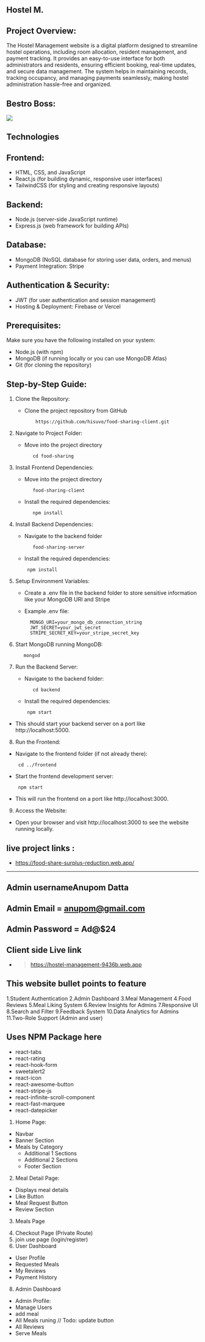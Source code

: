 ## Hostel M.
## Project Overview:
The Hostel Management website is a digital platform designed to streamline hostel operations, including room allocation, resident management, and payment tracking. It provides an easy-to-use interface for both administrators and residents, ensuring efficient booking, real-time updates, and secure data management. The system helps in maintaining records, tracking occupancy, and managing payments seamlessly, making hostel administration hassle-free and organized.

## Bestro Boss:
<div>
  <img src="https://i.ibb.co.com/Xf0SCbWr/hostel-management.png"/>
</div>

##  Technologies
## Frontend:
- HTML, CSS, and JavaScript
- React.js (for building dynamic, responsive user interfaces)
- TailwindCSS (for styling and creating responsive layouts)
  
## Backend:
- Node.js (server-side JavaScript runtime)
- Express.js (web framework for building APIs)
  
## Database:
- MongoDB (NoSQL database for storing user data, orders, and menus)
- Payment Integration: Stripe 

## Authentication & Security:
- JWT (for user authentication and session management)
- Hosting & Deployment: Firebase or Vercel 

## Prerequisites:

Make sure you have the following installed on your system:
- Node.js (with npm)
- MongoDB (if running locally or you can use MongoDB Atlas)
- Git (for cloning the repository)

## Step-by-Step Guide:
1. Clone the Repository:
   - Clone the project repository from GitHub
     
             https://github.com/hisuvo/food-sharing-client.git
     
2. Navigate to Project Folder:
   - Move into the project directory
     
            cd food-sharing

3. Install Frontend Dependencies:
   - Move into the project directory
     
            food-sharing-client

   - Install the required dependencies:
 
            npm install

4. Install Backend Dependencies:
   - Navigate to the backend folder
     
            food-sharing-server

   - Install the required dependencies:
 
          npm install
5. Setup Environment Variables:
   - Create a .env file in the backend folder to store sensitive information like your MongoDB URI and Stripe
   - Example .env file:
     
           MONGO_URI=your_mongo_db_connection_string
           JWT_SECRET=your_jwt_secret
           STRIPE_SECRET_KEY=your_stripe_secret_key
     
6. Start MongoDB
    running MongoDB:
 
          mongod
   
8. Run the Backend Server:
   - Navigate to the backend folder:
     
            cd backend

   - Install the required dependencies:
 
          npm start
  - This should start your backend server on a port like http://localhost:5000.

8. Run the Frontend:
 - Navigate to the frontend folder (if not already there):
   
        cd ../frontend
   
 - Start the frontend development server:

        npm start
   
 - This will run the frontend on a port like http://localhost:3000.
 
9. Access the Website:
-  Open your browser and visit http://localhost:3000 to see the website running locally.
   
## live project links :
 - https://food-share-surplus-reduction.web.app/


-----------------------------

## Admin usernameAnupom Datta

## Admin Email = anupom@gmail.com

## Admin Password = Ad@$24

## Client side Live link

- > https://hostel-management-9436b.web.app


## This website bullet points to feature

1.Student Authentication
2.Admin Dashboard
3.Meal Management
4.Food Reviews
5.Meal Liking System
6.Review Insights for Admins
7.Responsive UI
8.Search and Filter
9.Feedback System
10.Data Analytics for Admins
11.Two-Role Support (Admin and user)

## Uses NPM Package here

- react-tabs
- react-rating
- react-hook-form
- sweetalert2
- react-icon
- react-awesome-button
- react-stripe-js
- react-infinite-scroll-component
- react-fast-marquee
- react-datepicker

<!-- Done Page  -->

1. Home Page:

- Navbar
- Banner Section
- Meals by Category
  - Additional 1 Sections
  - Additional 2 Sections
  - Footer Section

2. Meal Detail Page:

- Displays meal details
- Like Button
- Meal Request Button
- Review Section

3. Meals Page
<!-- 4. Upcoming Page -->

4. Checkout Page (Private Route)
5. join use page (login/register)
6. User Dashboard

- User Profile
- Requested Meals
- My Reviews
- Payment History

8. Admin Dashboard

- Admin Profile:
- Manage Users
- add meal
- All Meals runing // Todo: update button
- All Reviews
- Serve Meals
    <!-- - Upcoming Meals -->
